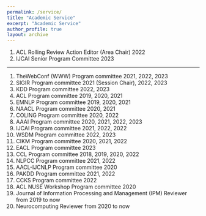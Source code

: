 ```yaml
---
permalink: /service/
title: "Academic Service"
excerpt: "Academic Service"
author_profile: true
layout: archive
---
```


1. ACL Rolling Review Action Editor (Area Chair) 2022
2. IJCAI Senior Program Committee 2023

---

1. TheWebConf (WWW) Program committee 2021, 2022, 2023
4. SIGIR Program committee 2021 (Session Chair), 2022, 2023
5. KDD Program committee 2022, 2023
6. ACL Program committee 2019, 2020, 2021
7. EMNLP Program committee 2019, 2020, 2021
8. NAACL Program committee 2020, 2021
9. COLING Program committee 2020, 2022
10. AAAI Program committee 2020, 2021, 2022, 2023
11. IJCAI Program committee 2021, 2022, 2022
12. WSDM Program committee 2022, 2023
13. CIKM Program committee 2020, 2021, 2022
14. EACL Program committee 2023
15. CCL Program committee 2018, 2019, 2020, 2022
16. NLPCC Program committee 2021, 2022
17. AACL-IJCNLP Program committee 2020 
18. PAKDD Program committee 2021, 2022
19. CCKS Program committee 2022
20. ACL NUSE Workshop Program committee 2020 
21. Journal of Information Processing and Management (IPM) Reviewer from 2019 to now
22. Neurocomputing Reviewer from 2020 to now
